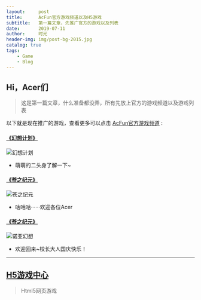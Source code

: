 ```yaml
---
layout:     post
title:      AcFun官方游戏频道以及H5游戏
subtitle:   第一篇文章，先推广官方的游戏以及列表
date:       2019-07-11
author:     时光
header-img: img/post-bg-2015.jpg
catalog: true
tags:
    - Game
    - Blog
---
```


## Hi，Acer们
>这是第一篇文章，什么准备都没弄，所有先放上官方的游戏频道以及游戏列表

以下就是现在推广的游戏，查看更多可以点击 [AcFun官方游戏频道](http://game.acfun.cn/) : 

####                        [《幻想计划》](http://www.acfun.cn/sp/heartsrecollectionDL) 
![](http://imgs.aixifan.com/cms/2018_07_12/1531379746404.jpg "幻想计划")
* 萌萌的二头身了解一下~
    
####                        [《苍之纪元》](http://www.acfun.cn/sp/czjy)
![](http://imgs.aixifan.com/cms/2018_03_28/1522227900919.jpg "苍之纪元")
* 咕咕咕······欢迎各位Acer
    
####                        [《苍之纪元》](http://www.acfun.cn/sp/noahFantasy)
![](http://imgs.aixifan.com/cms/2018_03_28/1522227900919.jpg "诺亚幻想")
* 欢迎回来~校长大人国庆快乐！
    
    
----------------------------------------------------------------

## [H5游戏中心](http://game.acfun.cn/h5game/ "H5游戏中心")
>Html5网页游戏
